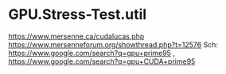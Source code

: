 # GPU.Stress-Test.util
https://www.mersenne.ca/cudalucas.php https://www.mersenneforum.org/showthread.php?t=12576 Sch: https://www.google.com/search?q=gpu+prime95 , https://www.google.com/search?q=gpu+CUDA+prime95
